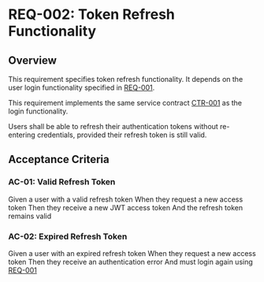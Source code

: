 # REQ-002: Token Refresh Functionality

## Overview

This requirement specifies token refresh functionality. It depends on the user login functionality specified in [REQ-001](REQ-001).

This requirement implements the same service contract [CTR-001](CTR-001) as the login functionality.

Users shall be able to refresh their authentication tokens without re-entering credentials, provided their refresh token is still valid.

## Acceptance Criteria

### AC-01: Valid Refresh Token

Given a user with a valid refresh token
When they request a new access token
Then they receive a new JWT access token
And the refresh token remains valid

### AC-02: Expired Refresh Token

Given a user with an expired refresh token
When they request a new access token
Then they receive an authentication error
And must login again using [REQ-001](REQ-001)
